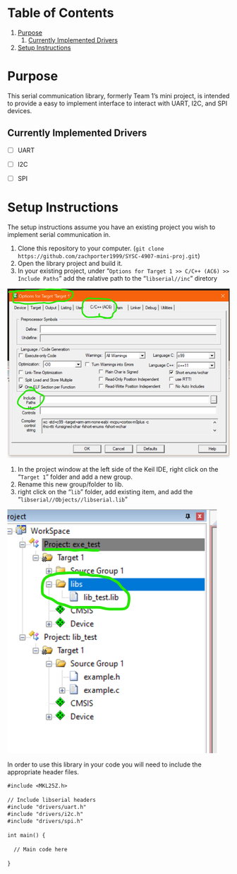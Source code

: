 
# Table of Contents

1.  [Purpose](#org1d624ad)
    1.  [Currently Implemented Drivers](#orge7a13b8)
2.  [Setup Instructions](#orgb4264fa)



<a id="org1d624ad"></a>

# Purpose

This serial communication library, formerly Team 1&rsquo;s mini project, is intended to provide a easy to implement interface to interact with UART, I2C, and SPI devices.


<a id="orge7a13b8"></a>

## Currently Implemented Drivers

-   [ ] UART
-   [ ] I2C
-   [ ] SPI


<a id="orgb4264fa"></a>

# Setup Instructions

The setup instructions assume you have an existing project you wish to implement serial communication in.

1.  Clone this repository to your computer. (`git clone https://github.com/zachporter1999/SYSC-4907-mini-proj.git`)
2.  Open the library project and build it.
3.  In your existing project, under &ldquo;`Options for Target 1 >> C/C++ (AC6) >> Include Paths`&rdquo; add the ralative path to the &ldquo;`libserial//inc`&rdquo; diretory

![img](./Documentation/out/setup/inc.png "Where to set the &ldquo;*Include Paths*&rdquo; setting.")

1.  In the project window at the left side of the Keil IDE, right click on the &ldquo;`Target 1`&rdquo; folder and add a new group.
2.  Rename this new group/folder to lib.
3.  right click on the &ldquo;`lib`&rdquo; folder, add existing item, and add the &ldquo;`libserial//Objects//libserial.lib`&rdquo;

![img](./Documentation/out/setup/lib.png "Where to create the &ldquo;*lib*&rdquo; folder to add the &ldquo;*.lib*&rdquo; file to.")

In order to use this library in your code you will need to include the appropriate header files.

    #include <MKL25Z.h>
    
    // Include libserial headers
    #include "drivers/uart.h"
    #include "drivers/i2c.h"
    #include "drivers/spi.h"
    
    int main() {
    
      // Main code here
    
    }

